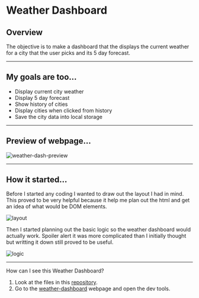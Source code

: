 # Weather Dashboard

## Overview
The objective is to make a dashboard that the displays the current weather for a city that the user picks and its 5 day forecast.

---

## My goals are too...

* Display current city weather
* Display 5 day forecast
* Show history of cities
* Display cities when clicked from history
* Save the city data into local storage

---

## Preview of webpage...

![weather-dash-preview](https://user-images.githubusercontent.com/105886307/191885614-eaf2e676-cd83-4754-b649-c33b9ab5c152.png)

---

## How it started...

Before I started any coding I wanted to draw out the layout I had in mind. This proved to be very helpful because it help me plan out the html and get an idea of what would be DOM elements.

![layout](https://user-images.githubusercontent.com/105886307/191885877-7c7855df-7e64-4dd9-9451-88e320b51610.jpg)

Then I started planning out the basic logic so the weather dashboard would actually work. Spoiler alert it was more complicated than I initially thought but writting it down still proved to be useful.

![logic](https://user-images.githubusercontent.com/105886307/191886163-287a120c-7352-4aea-b28c-e4dee619eeca.jpg)

---

How can I see this Weather Dashboard?

1. Look at the files in this [repository](https://github.com/Steezy1416/weather-dashboard).
1. Go to the [weather-dashboard](https://steezy1416.github.io/weather-dashboard/) webpage and open the dev tools.

